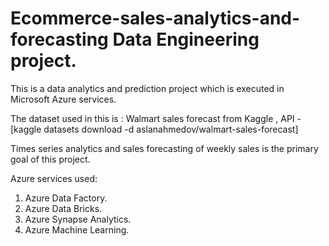 # Ecommerce-sales-analytics-and-forecasting Data Engineering project.

This is a data analytics and prediction project which is executed in Microsoft Azure services. 

The dataset used in this is : Walmart sales forecast from Kaggle , API - [kaggle datasets download -d aslanahmedov/walmart-sales-forecast]

Times series analytics and sales forecasting of weekly sales is the primary goal of this project.

Azure services used:

1) Azure Data Factory.
2) Azure Data Bricks.
3) Azure Synapse Analytics.
4) Azure Machine Learning.
